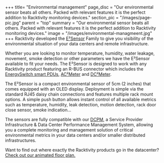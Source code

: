 +++
title= "Environmental management"
page_disc = "Our environmental sensor beats all others. Packed with relevant features it is the perfect addition to Racktivity monitoring devices."
section_pic = "/images/page-pic.jpg"
parent = "top"
summary = "Our environmental sensor beats all others. Packed with relevant features it is the perfect addition to Racktivity monitoring devices."
image = "/images/environmental-managmeent.jpg"
+++
Racktivity developed the [E²Sensor](/products/uptime-maximization-opex-reduction/e2sensor) Family to give you visibility of the environmental situation of your data centers and remote infrastructure.

Whether you are looking to monitor temperature, humidity, water leakage, movement, smoke detection or other parameters we have the E²Sensor available to fit your needs. The E²Sensor is designed to work with any Racktivity product featuring an R-BUS connector which includes the [EnergySwitch smart PDUs](/products/rack-power-management), [AC²Meter](/products/infrastructure-power-management/ac-power-monitoring-ac2meter) and [DC²Meter](/products/infrastructure-power-management/dc-power-monitoring).

The E²Sensor is a compact environmental sensor of 5cm (2 inches) that comes equipped with an OLED display.
Deployment is simple via the standard RJ45 daisy chain connections and features multiple rack mount options. A simple push button allows instant control of all available metrics such as temperature, humidity, leak detection, motion detection, rack door close sensor, smoke indication…

The sensors are fully compatible with our [DCPM](/products/power-management-software/dcpm), a Service Provider Infrastructure & Data Center Performance Management System, allowing you a complete monitoring and management solution of critical environmental metrics in your data centers and/or smaller distributed infrastructures.

Want to find out where exactly the Racktivity products go in the datacenter? [Check out our animated floor plan.](/post/data-center-floor-plan-solution-overview)

